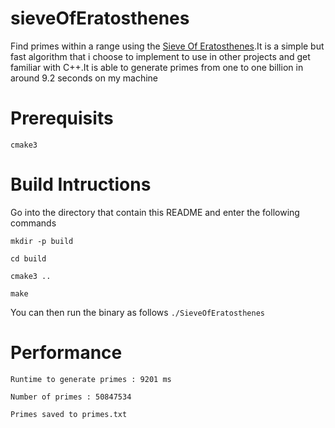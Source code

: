 # sieveOfEratosthenes
Find primes within a range using the [Sieve Of Eratosthenes](https://en.wikipedia.org/wiki/Sieve_of_Eratosthenes).It is a simple but fast algorithm that i choose to implement to use in other projects and get familiar with C++.It is able to generate primes from one to one billion in around 9.2 seconds on my machine

# Prerequisits

`cmake3`

# Build Intructions

Go into the directory that contain this README and enter the following commands

`mkdir -p build`

`cd build`

`cmake3 ..`

`make` 

You can then run the binary  as follows `./SieveOfEratosthenes`

# Performance

`Runtime to generate primes : 9201 ms`

`Number of primes : 50847534`

`Primes saved to primes.txt`

